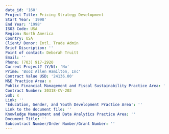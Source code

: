 ```yaml
---
data_id: '160'
Project Title: Pricing Strategy Development
Start Year: '1998'
End Year: '1998'
ISO3 Code: USA
Region: North America
Country: USA
Client/ Donor: Intl. Trade Admin
Brief Discription: ''
Point of contact: Deborah Truitt
Email: ''
Phone: (703) 917-2920
Current Project? (Y/N): 'No'
Prime: 'Booz Allen Hamilton, Inc'
Contract Value USD: '24136.00'
M&E Practice Area: x
Public Financial Management and Fiscal Sustainability Practice Area: ''
Contract Number: 30318-CV-202
Sub: x
Link: ''
'Education, Gender, and Youth Development Practice Area': ''
Link to the document file: ''
Knowledge Management and Data Analytics Practice Area: ''
Document Title: ''
Subcontract Number/Order Number/Grant Number: ''
---
```

